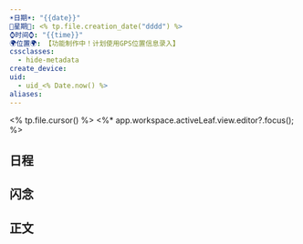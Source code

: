 ```yaml
---
☀️日期☀️: "{{date}}"
📆星期📆: <% tp.file.creation_date("dddd") %>
⌚️时间⌚️: "{{time}}"
🌍位置🌍: 【功能制作中！计划使用GPS位置信息录入】
cssclasses:
  - hide-metadata
create_device: 
uid:
  - uid_<% Date.now() %>
aliases:
---
```

<% tp.file.cursor() %> <%* app.workspace.activeLeaf.view.editor?.focus(); %>

## 日程

## 闪念

## 正文

